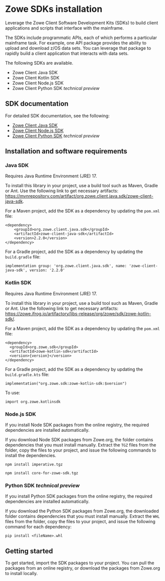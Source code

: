 # Zowe SDKs installation

Leverage the Zowe Client Software Development Kits (SDKs) to build client applications and scripts that interface with the mainframe.

The SDKs include programmatic APIs, each of which performs a particular mainframe task. For example, one API package provides the ability to upload and download z/OS data sets. You can leverage that package to rapidly build a client application that interacts with data sets.

The following SDKs are available.
- Zowe Client Java SDK
- Zowe Client Kotlin SDK
- Zowe Client Node.js SDK
- Zowe Client Python SDK *technical preview*

## SDK documentation

For detailed SDK documentation, see the following:
- [Zowe Client Java SDK](https://github.com/Zowe-Java-SDK)
- [Zowe Client Node.js SDK](https://docs.zowe.org/stable/typedoc/index.html)
- [Zowe Client Python SDK](https://zowe-client-python-sdk.readthedocs.io/en/latest/) *technical preview*

## Installation and software requirements

### Java SDK

Requires Java Runtime Environment (JRE) 17.

To install this library in your project, use a build tool such as Maven, Gradle or Ant. Use the following link to get necessary artifacts: https://mvnrepository.com/artifact/org.zowe.client.java.sdk/zowe-client-java-sdk.

For a Maven project, add the SDK as a dependency by updating the `pom.xml` file:

```
<dependency>
    <groupId>org.zowe.client.java.sdk</groupId>
    <artifactId>zowe-client-java-sdk</artifactId>
    <version>2.2.0</version>
</dependency>  
```

For a Gradle project, add the SDK as a dependency by updating the `build.gradle` file:

```
implementation group: 'org.zowe.client.java.sdk', name: 'zowe-client-java-sdk', version: '2.2.0'  
```

### Kotlin SDK

Requires Java Runtime Environment (JRE) 17.

To install this library in your project, use a build tool such as Maven, Gradle or Ant. Use the following link to get necessary artifacts: https://zowe.jfrog.io/artifactory/libs-release/org/zowe/sdk/zowe-kotlin-sdk/.

For a Maven project, add the SDK as a dependency by updating the `pom.xml` file:

```
<dependency>
  <groupId>org.zowe.sdk</groupId>
  <artifactId>zowe-kotlin-sdk</artifactId>
  <version>{version}</version>
</dependency>
```

For a Gradle project, add the SDK as a dependency by updating the `build.gradle.kts` file:

```
implementation("org.zowe.sdk:zowe-kotlin-sdk:$version")
```

To use:

```
import org.zowe.kotlinsdk
```

### Node.js SDK

If you install Node SDK packages from the online registry, the required dependencies are installed automatically.

If you download Node SDK packages from Zowe.org, the folder contains dependencies that you must install manually. Extract the `TGZ` files from the folder, copy the files to your project, and issue the following commands to install the dependencies.

```
npm install imperative.tgz
```

```
npm install core-for-zowe-sdk.tgz
```

### Python SDK *technical preview*

If you install Python SDK packages from the online registry, the required dependencies are installed automatically.

If you download the Python SDK packages from Zowe.org, the downloaded folder contains dependencies that you must install manually. Extract the `WHL` files from the folder, copy the files to your project, and issue the following command for each dependency:

```
pip install <fileName>.whl
```

## Getting started

To get started, import the SDK packages to your project. You can pull the packages from an online registry, or download the packages from Zowe.org to install locally.
